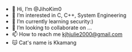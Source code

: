 - 👋 Hi, I’m @JihoKim0
- 👀 I’m interested in C, C++, System Engineering
- 🌱 I’m currently learning security:)
- 💞️ I’m looking to collaborate on ...
- 📫 How to reach me kjhjulie2000@gmail.com
- 😽 Cat's name is Kkamang

<!---
JihoKim0/JihoKim0 is a ✨ special ✨ repository because its `README.md` (this file) appears on your GitHub profile.
You can click the Preview link to take a look at your changes.
--->
